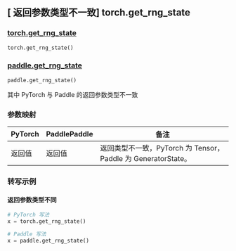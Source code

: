 ## [ 返回参数类型不一致] torch.get_rng_state

### [torch.get_rng_state](https://pytorch.org/docs/stable/generated/torch.get_rng_state.html#torch.get_rng_state)

```python
torch.get_rng_state()
```

### [paddle.get_rng_state]()

```python
paddle.get_rng_state()
```

其中 PyTorch 与 Paddle 的返回参数类型不一致

### 参数映射

| PyTorch       | PaddlePaddle | 备注                                                   |
| ------------- | ------------ | ------------------------------------------------------ |
| 返回值        | 返回值        | 返回类型不一致，PyTorch 为 Tensor，Paddle 为 GeneratorState。                                     |



### 转写示例
#### 返回参数类型不同
```python
# PyTorch 写法
x = torch.get_rng_state()

# Paddle 写法
x = paddle.get_rng_state()
```
